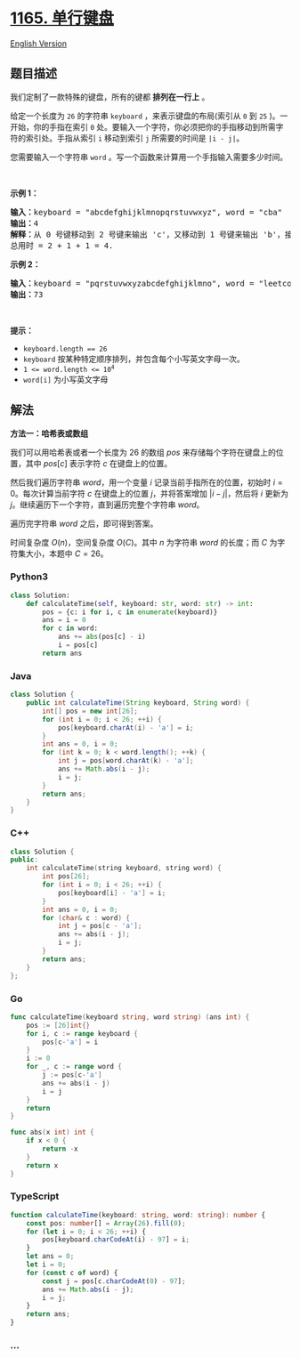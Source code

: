 # [1165. 单行键盘](https://leetcode.cn/problems/single-row-keyboard)

[English Version](/solution/1100-1199/1165.Single-Row%20Keyboard/README_EN.md)

## 题目描述

<!-- 这里写题目描述 -->

<p>我们定制了一款特殊的键盘，所有的键都 <strong>排列在一行上</strong>&nbsp;。</p>

<p>给定一个长度为 <code>26</code> 的字符串&nbsp;<code>keyboard</code>&nbsp;，来表示键盘的布局(索引从 <code>0</code> 到 <code>25</code> )。一开始，你的手指在索引 <code>0</code> 处。要输入一个字符，你必须把你的手指移动到所需字符的索引处。手指从索引&nbsp;<code>i</code>&nbsp;移动到索引&nbsp;<code>j</code>&nbsp;所需要的时间是&nbsp;<code>|i - j|</code>。</p>

<p>您需要输入一个字符串&nbsp;<code>word</code>&nbsp;。写一个函数来计算用一个手指输入需要多少时间。</p>

<p>&nbsp;</p>

<p><strong>示例 1：</strong></p>

<pre>
<strong>输入：</strong>keyboard = "abcdefghijklmnopqrstuvwxyz", word = "cba"
<strong>输出：</strong>4
<strong>解释：</strong>从 0 号键移动到 2 号键来输出 'c'，又移动到 1 号键来输出 'b'，接着移动到 0 号键来输出 'a'。
总用时 = 2 + 1 + 1 = 4. 
</pre>

<p><strong>示例 2：</strong></p>

<pre>
<strong>输入：</strong>keyboard = "pqrstuvwxyzabcdefghijklmno", word = "leetcode"
<strong>输出：</strong>73
</pre>

<p>&nbsp;</p>

<p><strong>提示：</strong></p>

<ul>
	<li><code>keyboard.length == 26</code></li>
	<li><code>keyboard</code>&nbsp;按某种特定顺序排列，并包含每个小写英文字母一次。</li>
	<li><code>1 &lt;= word.length &lt;= 10<sup>4</sup></code></li>
	<li><code>word[i]</code>&nbsp;为小写英文字母</li>
</ul>

## 解法

<!-- 这里可写通用的实现逻辑 -->

**方法一：哈希表或数组**

我们可以用哈希表或者一个长度为 $26$ 的数组 $pos$ 来存储每个字符在键盘上的位置，其中 $pos[c]$ 表示字符 $c$ 在键盘上的位置。

然后我们遍历字符串 $word$，用一个变量 $i$ 记录当前手指所在的位置，初始时 $i = 0$。每次计算当前字符 $c$ 在键盘上的位置 $j$，并将答案增加 $|i - j|$，然后将 $i$ 更新为 $j$。继续遍历下一个字符，直到遍历完整个字符串 $word$。

遍历完字符串 $word$ 之后，即可得到答案。

时间复杂度 $O(n)$，空间复杂度 $O(C)$。其中 $n$ 为字符串 $word$ 的长度；而 $C$ 为字符集大小，本题中 $C = 26$。

<!-- tabs:start -->

### **Python3**

<!-- 这里可写当前语言的特殊实现逻辑 -->

```python
class Solution:
    def calculateTime(self, keyboard: str, word: str) -> int:
        pos = {c: i for i, c in enumerate(keyboard)}
        ans = i = 0
        for c in word:
            ans += abs(pos[c] - i)
            i = pos[c]
        return ans
```

### **Java**

<!-- 这里可写当前语言的特殊实现逻辑 -->

```java
class Solution {
    public int calculateTime(String keyboard, String word) {
        int[] pos = new int[26];
        for (int i = 0; i < 26; ++i) {
            pos[keyboard.charAt(i) - 'a'] = i;
        }
        int ans = 0, i = 0;
        for (int k = 0; k < word.length(); ++k) {
            int j = pos[word.charAt(k) - 'a'];
            ans += Math.abs(i - j);
            i = j;
        }
        return ans;
    }
}
```

### **C++**

```cpp
class Solution {
public:
    int calculateTime(string keyboard, string word) {
        int pos[26];
        for (int i = 0; i < 26; ++i) {
            pos[keyboard[i] - 'a'] = i;
        }
        int ans = 0, i = 0;
        for (char& c : word) {
            int j = pos[c - 'a'];
            ans += abs(i - j);
            i = j;
        }
        return ans;
    }
};
```

### **Go**

```go
func calculateTime(keyboard string, word string) (ans int) {
	pos := [26]int{}
	for i, c := range keyboard {
		pos[c-'a'] = i
	}
	i := 0
	for _, c := range word {
		j := pos[c-'a']
		ans += abs(i - j)
		i = j
	}
	return
}

func abs(x int) int {
	if x < 0 {
		return -x
	}
	return x
}
```

### **TypeScript**

```ts
function calculateTime(keyboard: string, word: string): number {
    const pos: number[] = Array(26).fill(0);
    for (let i = 0; i < 26; ++i) {
        pos[keyboard.charCodeAt(i) - 97] = i;
    }
    let ans = 0;
    let i = 0;
    for (const c of word) {
        const j = pos[c.charCodeAt(0) - 97];
        ans += Math.abs(i - j);
        i = j;
    }
    return ans;
}
```

### **...**

```

```

<!-- tabs:end -->
